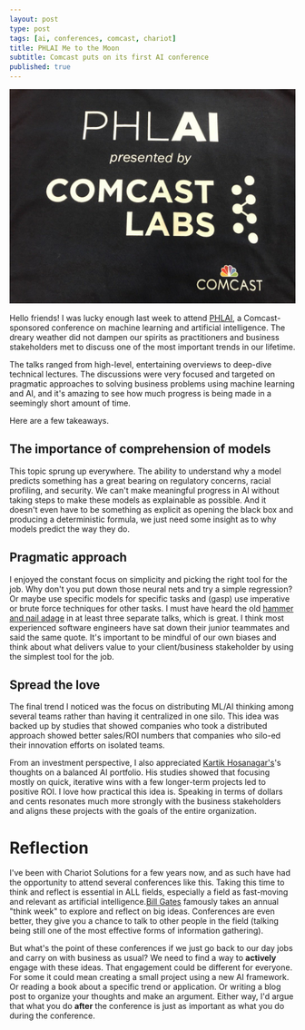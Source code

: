 ```yaml
---
layout: post
type: post
tags: [ai, conferences, comcast, chariot]
title: PHLAI Me to the Moon
subtitle: Comcast puts on its first AI conference
published: true
---
```


<p><img src="/assets/phlai.jpg"/></p>

Hello friends!  I was lucky enough last week to attend [PHLAI](https://phlai.comcast.com/), a Comcast-sponsored conference on machine learning and artificial intelligence.  The dreary weather did not dampen our spirits as practitioners and business stakeholders met to discuss one of the most important trends in our lifetime.

The talks ranged from high-level, entertaining overviews  to deep-dive technical lectures.  The discussions were very focused and targeted on pragmatic approaches to solving business problems using machine learning and AI, and it's amazing to see how much progress is being made in a seemingly short amount of time.

Here are a few takeaways.

## The importance of comprehension of models
This topic sprung up everywhere.  The ability to understand why a model predicts something has a great bearing on regulatory concerns, racial profiling, and security.  We can't make meaningful progress in AI without taking steps to make these models as explainable as possible.  And it doesn't even have to be something as explicit as opening the black box and producing a deterministic formula, we just need some insight as to why models predict the way they do.

## Pragmatic approach
I enjoyed the constant focus on simplicity and picking the right tool for the job.  Why don't you put down those neural nets and try a simple regression?  Or maybe use specific models for specific tasks and (gasp) use imperative or brute force techniques for other tasks.  I must have heard the old [hammer and nail adage](https://www.farnamstreetblog.com/2015/01/how-to-think-2/) in at least three separate talks, which is great.  I think most experienced software engineers have sat down their junior teammates and said the same quote.  It's important to be mindful of our own biases and think about what delivers value to your client/business stakeholder by using the simplest tool for the job.

## Spread the love
The final trend I noticed was the focus on distributing ML/AI thinking among several teams rather than having it centralized in one silo.  This idea was backed up by studies that showed companies who took a distributed approach showed better sales/ROI numbers that companies who silo-ed their innovation efforts on isolated teams.

From an investment perspective, I also appreciated [Kartik Hosanagar's](http://opim.wharton.upenn.edu/~kartikh/)'s thoughts on a balanced AI portfolio.  His studies showed that focusing mostly on quick, iterative wins with a few longer-term projects led to positive ROI.  I love how practical this idea is.  Speaking in terms of dollars and cents resonates much more strongly with the business stakeholders and aligns these projects with the goals of the entire organization.

# Reflection
I've been with Chariot Solutions for a few years now, and as such have had the opportunity to attend several conferences like this.  Taking this time to think and reflect is essential in ALL fields, especially a field as fast-moving and relevant as artificial intelligence.[Bill Gates](http://lifehacker.com/5670380/the-power-of-time-off) famously takes an annual "think week" to explore and reflect on big ideas.  Conferences are even better, they give you a chance to talk to other people in the field (talking being still one of the most effective forms of information gathering).

But what's the point of these conferences if we just go back to our day jobs and carry on with business as usual?  We need to find a way to **actively** engage with these ideas.  That engagement could be different for everyone.  For some it could mean creating a small project using a new AI framework.  Or reading a book about a specific trend or application.  Or writing a blog post to organize your thoughts and make an argument.  Either way, I'd argue that what you do **after** the conference is just as important as what you do during the conference.